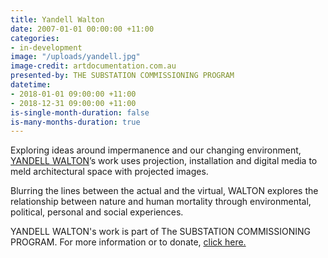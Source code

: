 ```yaml
---
title: Yandell Walton
date: 2007-01-01 00:00:00 +11:00
categories:
- in-development
image: "/uploads/yandell.jpg"
image-credit: artdocumentation.com.au
presented-by: THE SUBSTATION COMMISSIONING PROGRAM
datetime:
- 2018-01-01 09:00:00 +11:00
- 2018-12-31 09:00:00 +11:00
is-single-month-duration: false
is-many-months-duration: true
---
```


Exploring ideas around impermanence and our changing environment, [YANDELL WALTON](http://yandellw.tumblr.com/)’s work uses projection, installation and digital media to meld architectural space with projected images. 

Blurring the lines between the actual and the virtual, WALTON explores the relationship between nature and human mortality through environmental, political, personal and social experiences.

YANDELL WALTON's work is part of The SUBSTATION COMMISSIONING PROGRAM. For more information or to donate, [click here.](https://thesubstation.org.au/donate/)

